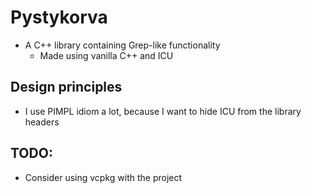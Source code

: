 # Pystykorva

- A C++ library containing Grep-like functionality
	- Made using vanilla C++ and ICU

## Design principles

- I use PIMPL idiom a lot, because I want to hide ICU from the library headers

## TODO: 

- Consider using vcpkg with the project